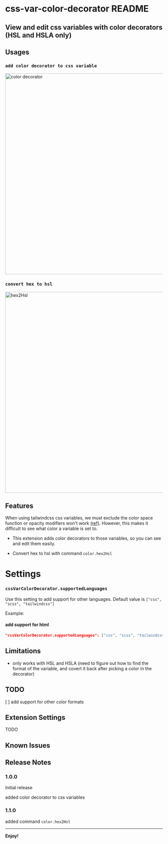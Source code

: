 # css-var-color-decorator README

## **View and edit css variables with color decorators (HSL and HSLA only)**

## Usages

### `add color decorator to css variable`
<!-- ![color decorator](https://raw.githubusercontent.com/meouwu-dev/css-var-color-decorator/master/assets/feature-color-decorator.gif) -->
<img 
  alt="color decorator"
  src="https://raw.githubusercontent.com/meouwu-dev/css-var-color-decorator/master/assets/feature-color-decorator.gif"
  width="640"
 />

### `convert hex to hsl`
<!-- ![hex2Hsl](https://raw.githubusercontent.com/meouwu-dev/css-var-color-decorator/master/assets/feature-hex2hsl.gif) -->
<img
  alt="hex2Hsl"
  src="https://raw.githubusercontent.com/meouwu-dev/css-var-color-decorator/master/assets/feature-hex2hsl.gif"
  width="640"
/>


## Features

When using tailwindcss css variables, 
we must exclude the color space function or opacity modifiers won't work 
[(ref)](https://tailwindcss.com/docs/customizing-colors#using-css-variables). 
However, this makes it difficult to see what color a variable is set to. 

- This extension adds color decorators to those variables, so you can see and edit them easily.

- Convert hex to hsl with command `color.hex2Hsl`

# Settings

### `cssVarColorDecorator.supportedLanguages`

Use this setting to add support for other languages. Default value is `["css", "scss", "tailwindcss"]`

Example: 

#### add support for html
```json
"cssVarColorDecorator.supportedLanguages": ["css", "scss", "tailwindcss", "html"]
```

## Limitations

- only works with HSL and HSLA (need to figure out how to find the format of the variable, and covert it back after picking a color in the decorator)

## TODO

[ ] add support for other color formats

## Extension Settings

TODO

## Known Issues


## Release Notes

### 1.0.0

Initial release

added color decorator to css variables

### 1.1.0

added command `color.hex2Hsl`

---

**Enjoy!**
